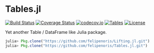 # Tables.jl
[![Build Status](https://travis-ci.org/felipenoris/Tables.jl.svg?branch=master)](https://travis-ci.org/felipenoris/Tables.jl) [![Coverage Status](https://coveralls.io/repos/felipenoris/Tables.jl/badge.svg?branch=master&service=github)](https://coveralls.io/github/felipenoris/Tables.jl?branch=master) [![codecov.io](http://codecov.io/github/felipenoris/Tables.jl/coverage.svg?branch=master)](http://codecov.io/github/felipenoris/Tables.jl?branch=master) [![Tables](http://pkg.julialang.org/badges/Tables_0.5.svg)](http://pkg.julialang.org/?pkg=Tables&ver=0.5) [![License](http://img.shields.io/badge/license-MIT-brightgreen.svg?style=flat)](LICENSE)

Yet another Table / DataFrame like Julia package.

```julia
julia> Pkg.clone("https://github.com/felipenoris/Lifting.jl.git")
julia> Pkg.clone("https://github.com/felipenoris/Tables.jl.git")
```

